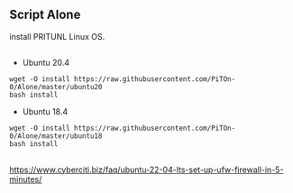 ## Script Alone
install PRITUNL Linux OS.
##
* Ubuntu 20.4
```
wget -O install https://raw.githubusercontent.com/PiTOn-0/Alone/master/ubuntu20
bash install
```
* Ubuntu 18.4
```
wget -O install https://raw.githubusercontent.com/PiTOn-0/Alone/master/ubuntu18
bash install
```

##
https://www.cyberciti.biz/faq/ubuntu-22-04-lts-set-up-ufw-firewall-in-5-minutes/
## 

